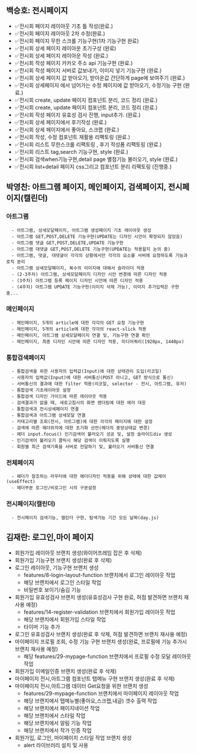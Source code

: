 ## 백승호: 전시페이지

- ✅전시회 페이지 레이아웃 기초 틀 작성(완료.)
- ✅전시회 페이지 레이아웃 2차 수정(완료.)
- ✅전시회 페이지 무한 스크롤 기능구현(1차 기능구현 완료)
- ✅전시회 상세 페이지 레이아운 초기구성 (완료)
- ✅전시회 상세 페이지 레이아운 작성 (완료.)
- ✅전시회 작성 페이지 카카오 주소 api 기능구현 (완료.)
- ✅전시회 작성 페이지 서버로 값보내기, 이미지 넣기 기능구현 (완료.)
- ✅전시회 상세 페이지 값 받아오기, 받아온값 간단하게 page에 보여주기 (완료.)
- ✅전시회 상세페이지 에서 넘어가는 수정 페이지에 값 받아오기, 수정기능 구현 (완료.)
- ✅전시회 create, update 페이지 컴포넌트 분리, 코드 정리 (완료.)
- ✅전시회 create, update 페이지 컴포넌트 분리, 코드 정리 (완료.)
- ✅전시회 작성 페이지 유효성 검사 진행, input추가. (완료.)
- ✅전시회 상세 페이지에서 후기작성 (완료.)
- ✅전시회 상세 페이지에서 좋아요, 스크랩 (완료.)
- ✅전시회 작성, 수정 컴포넌트 재활용 리팩토링 (완료.)
- ✅전시회 리스트 무한스크롤 리팩토링 , 후기 작성폼 리팩토링 (완료.)
- ✅전시회 리스트 tag,search 기능구현, style (완료.)
- ✅전시회 검색when기능구현,detail page 별점기능 불러오기, style (완료.)
- ✅전시회 list+detail 페이지 css그리고 컴포넌트 분리 리팩토링 (진행중.)

## 박영찬: 아트그램 페이지, 메인페이지, 검색페이지, 전시페이지(캘린더)

### 아트그램

      - 아트그램, 상세모달페이지, 아트그램 생성페이지 기초 레이아웃 생성
      - 아트그램 GET,POST,DELETE 기능구현(UPDATE는 디자인 시안이 확정되지 않았음)
      - 아트그램 댓글 GET,POST,DELETE,UPDATE 기능구현
      - 아트그램 대댓글 GET,POST,DELETE 기능구현(UPDATE는 적용할지 논의 중)
      - 아트그램, 댓글, 대댓글이 각각의 상황에서만 각각의 요소를 서버에 요청하도록 기능과 로직 분리
      - 아트그램 상세모달페이지, 복수의 이미지에 대해서 슬라이더 적용
      - (2-3주차) 아트그램, 상세모달페이지 디자인 시안 변경에 따른 디자인 적용
      - (3주차) 아트그램 등록 페이지 디자인 시안에 따른 디자인 적용
      - (4주차) 아트그램 UPDATE 기능구현(이미지 삭제 가능), 이미지 추가입력은 구현 중...

### 메인페이지

      - 메인페이지, 5개의 article에 대한 각각의 GET 요청 기능구현
      - 메인페이지, 5개의 article에 대한 각각의 react-slick 적용
      - 메인페이지, 아트그램 상세모달페이지 연결 및, 기능구현 연결 확인
      - 메인페이지, 최종 디자인 시안에 따른 디자인 적용, 미디어쿼리(1920px, 1440px)

### 통합검색페이지

      - 통합검색을 위한 사용자의 입력값(Input)에 대한 상태관리 도입(리코일)
      - 사용자의 입력값(Input)에 대한 서버통신(POST 아니고, GET 방식으로 통신)
      - 서버통신의 결과에 대한 filter 적용(리코일, selector - 전시, 아트그램, 유저)
      - 통합검색 기초레이아웃 설정
      - 통합검색 디자인 가이드에 따른 레이아웃 적용
      - 검색결과가 없을 때, 새로고침시의 화면 렌더링에 대한 에러 대응
      - 통합검색과 전시상세페이지 연결
      - 통합검색과 아트그램 상세모달 연결
      - 카테고리별 조회(전시, 아트그램)에 대한 각각의 페이지에 대한 설정
      - 검색에 따른 헤더위치에 대한 초기화 선언(헤더의 중앙상태값 변경)
      - 헤더 input.focus() 인기검색어 불러오기 성공 및, 설정 슬라이드div 생성
      - 인기검색어 불러오기 클릭시 해당 검색이 이뤄지도록 실행
      - 회원별 최근 검색기록을 서버로 전달하기 및, 불러오기 서버통신 연결

### 전체페이지

      - 헤더가 참조하는 라우터에 대한 헤더디자인 적용을 위해 상태에 대한 값제어(useEffect)
      - 헤더부분 로그인/비로그인 시의 구분설정

### 전시페이지(캘린더)

      - 전시페이지 검색기능, 캘린더 구현, 탐색가능 기간 모든 날짜(day.js)

## 김재란: 로그인,마이 페이지

- 회원가입 레이아웃 브랜치 생성(와이어프레임 잡은 후 삭제)
- 회원가입 기능구현 브랜치 생성(완료 후 삭제)
- 로그인 레이아웃, 기능구현 브랜치 생성
  - features/8-login-layout-function 브랜치에서 로그인 레이아웃 작업
  - 해당 브랜치에서 로그인 스타일 작업
  - 비밀번호 보이기/숨김 기능
- 회원가입 유효성검사 브랜치 생성(유효성검사 구현 완료, 허점 발견하면 브랜치 재사용 예정)
  - features/14-register-validation 브랜치에서 회원가입 레이아웃 작업
  - 해당 브랜치에서 회원가입 스타일 작업
  - 타이머 기능 추가
- 로그인 유효성검사 브랜치 생성(완료 후 삭제, 허점 발견하면 브랜치 재사용 예정)
- 마이페이지 프로필 조회, 수정 기능 구현 브랜치 생성(완료, 프로필에 기능 추가시 브랜치 재사용 예정)
  - 해당 features/29-mypage-function 브랜치에서 프로필 수정 모달 레이아웃 작업
- 회원가입 이메일인증 브랜치 생성(완료 후 삭제)
- 마이페이지 전시,아트그램 컴포넌트 탭메뉴 구현 브랜치 생성(완료 후 삭제)
- 마이페이지 전시,아트그램 데이터 Get요청을 위한 브랜치 생성
  - features/29-mypage-function 브랜치에서 마이페이지 레이아웃 작업
  - 해당 브랜치에서 탭메뉴별(좋아요,스크랩,내글) 갯수 출력 작업
  - 해당 브랜치에서 페이지네이션 작업
  - 해당 브랜치에서 스타일 작업
  - 해당 브랜치에서 알림 기능 작업
  - 해당 브랜치에서 작가 인증 작업
- 회원가입, 로그인, 마이페이지 스타일 작업 브랜치 생성
  - alert 라이브러리 설치 및 사용
